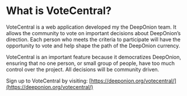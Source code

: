 # What is VoteCentral?

VoteCentral is a web application developed my the DeepOnion team. It allows the community to vote on important decisions about DeepOnion’s direction. Each person who meets the criteria to participate will have the opportunity to vote and help shape the path of the DeepOnion currency.

VoteCentral is an important feature because it democratizes DeepOnion, ensuring that no one person, or small group of people, have too much control over the project. All decisions will be community driven.

Sign up to VoteCentral by visiting: [https://deeponion.org/votecentral/](https://deeponion.org/votecentral/)

